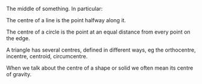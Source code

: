 The middle of something. In particular:

The centre of a line is the point halfway along it.

The centre of a circle is the point at an equal distance from every
point on the edge.

A triangle has several centres, defined in different ways, eg the
orthocentre, incentre, centroid, circumcentre.

When we talk about the centre of a shape or solid we often mean its
centre of gravity.
